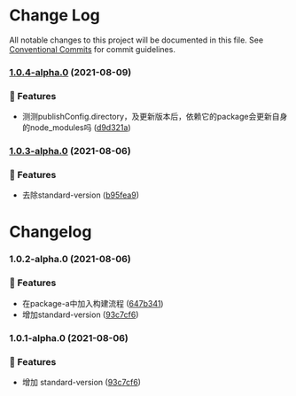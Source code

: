 # Change Log

All notable changes to this project will be documented in this file.
See [Conventional Commits](https://conventionalcommits.org) for commit guidelines.

### [1.0.4-alpha.0](https://github.com/zqinmiao/lerna-example/compare/@buibis/package-a@1.0.3-alpha.0...@buibis/package-a@1.0.4-alpha.0) (2021-08-09)


### 🎸 Features

* 测测publishConfig.directory，及更新版本后，依赖它的package会更新自身的node_modules吗 ([d9d321a](https://github.com/zqinmiao/lerna-example/commit/d9d321a678a288003183c3ffbb2bb463b87c5f5e))



### [1.0.3-alpha.0](https://github.com/zqinmiao/lerna-example/compare/@buibis/package-a@1.0.2-alpha.0...@buibis/package-a@1.0.3-alpha.0) (2021-08-06)


### 🎸 Features

* 去除standard-version ([b95fea9](https://github.com/zqinmiao/lerna-example/commit/b95fea916196ba4ad9fff3d27f3c2f3d534fac36))



# Changelog
### 1.0.2-alpha.0 (2021-08-06)


### 🎸 Features

* 在package-a中加入构建流程 ([647b341](https://github.com/zqinmiao/lerna-example/commit/647b3414b76b7f766b7786f9c037eb7b3f858fbf))
* 增加standard-version ([93c7cf6](https://github.com/zqinmiao/lerna-example/commit/93c7cf623209dcdfaccb70fd818148dfcc0cad35))

### 1.0.1-alpha.0 (2021-08-06)

### 🎸 Features

- 增加 standard-version ([93c7cf6](https://github.com/zqinmiao/lerna-example/commit/93c7cf623209dcdfaccb70fd818148dfcc0cad35))
